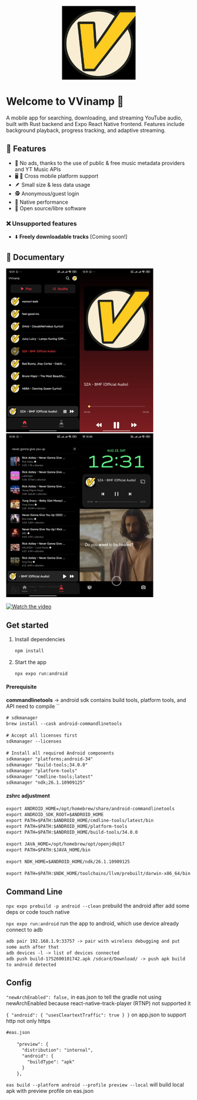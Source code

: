 <div align="center">
  <img width="200" src="assets/images/vvinamp.png" alt="vvinamp logo">
</div>


# Welcome to VVinamp 👋

A mobile app for searching, downloading, and streaming YouTube audio, built with Rust backend and Expo React Native frontend. Features include background playback, progress tracking, and adaptive streaming.


## 🌃 Features

- 🚫 No ads, thanks to the use of public & free music metadata providers and YT Music APIs
- 🖥️ 📱 Cross mobile platform support
- 🪶 Small size & less data usage
- 🕵️ Anonymous/guest login
- 🚀 Native performance
- 📖 Open source/libre software

### ❌ Unsupported features
- ⬇️ **Freely downloadable tracks** [Coming soon!]

## 🌃 Documentary

<img width="200" src="assets/images/list.jpg" alt="Vvinamp List"><img width="200" src="assets/images/player.jpg" alt="Vvinamp Player"><img width="200" src="assets/images/search.jpg" alt="Vvinamp Search"><img width="200" src="assets/images/lockscreen.jpg" alt="Vvinamp Lockscreen">
    
[![Watch the video](https://i.sstatic.net/Vp2cE.png)](https://youtu.be/VIDEO_ID)


## Get started

1. Install dependencies

   ```bash
   npm install
   ```

2. Start the app

   ```bash
   npx expo run:android
   ```

#### Prerequisite
**commandlinetools** -> android sdk contains build tools, platform tools, and API need to compile ``

```
# sdkmanager
brew install --cask android-commandlinetools

# Accept all licenses first
sdkmanager --licenses

# Install all required Android components
sdkmanager "platforms;android-34"
sdkmanager "build-tools;34.0.0"
sdkmanager "platform-tools"
sdkmanager "cmdline-tools;latest"
sdkmanager "ndk;26.1.10909125"
```

#### zshrc adjustment
```
export ANDROID_HOME=/opt/homebrew/share/android-commandlinetools
export ANDROID_SDK_ROOT=$ANDROID_HOME
export PATH=$PATH:$ANDROID_HOME/cmdline-tools/latest/bin
export PATH=$PATH:$ANDROID_HOME/platform-tools
export PATH=$PATH:$ANDROID_HOME/build-tools/34.0.0

export JAVA_HOME=/opt/homebrew/opt/openjdk@17
export PATH=$PATH:$JAVA_HOME/bin

export NDK_HOME=$ANDROID_HOME/ndk/26.1.10909125

export PATH=$PATH:$NDK_HOME/toolchains/llvm/prebuilt/darwin-x86_64/bin
```


## Command Line

``npx expo prebuild -p android --clean`` prebuild the android after add some deps or code touch native


``npx expo run:android`` run the app to android, which use device already connect to adb


```
adb pair 192.168.1.9:33757 -> pair with wireless debugging and put some auth after that
adb devices -l -> list of devices connected
adb push build-1752600101742.apk /sdcard/Download/ -> push apk build to android detected
```

## Config


``"newArchEnabled": false,`` in eas.json to tell the gradle not using newArchEnabled because react-native-track-player (RTNP) not supported it

``
{
    "android": {
        "usesCleartextTraffic": true
    }
}
`` on app.json to support http not only https

```
#eas.json

    "preview": {
      "distribution": "internal",
      "android": {
        "buildType": "apk"
      }
    },
```
``eas build --platform android --profile preview --local`` will build local apk with preview profile on eas.json



